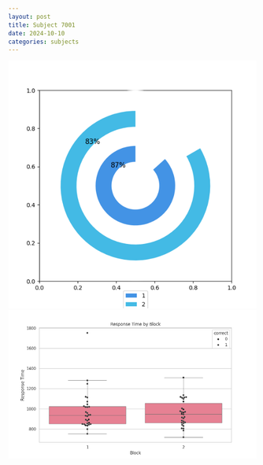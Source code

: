 ```yaml
---
layout: post
title: Subject 7001
date: 2024-10-10
categories: subjects
---
```


![](data/7001/run-1/7001__acc_test.png)
![](data/7001/run-1/7001_rt.png)
